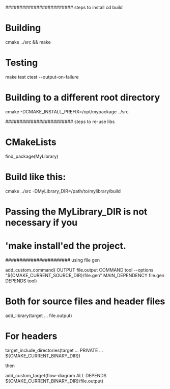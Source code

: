 
######################## steps to install
cd build

# Building
cmake ../src && make

# Testing
make test
ctest --output-on-failure

# Building to a different root directory
cmake -DCMAKE_INSTALL_PREFIX=/opt/mypackage ../src

######################## steps to re-use libs

# CMakeLists
find_package(MyLibrary)

# Build like this:
cmake ../src -DMyLibrary_DIR=/path/to/mylibrary/build

# Passing the MyLibrary_DIR is not necessary if you
# 'make install'ed the project.

####################### using file gen

add_custom_command(
    OUTPUT file.output
    COMMAND tool --options "${CMAKE_CURRENT_SOURCE_DIR}/file.gen"
    MAIN_DEPENDENCY file.gen
    DEPENDS tool)

# Both for source files and header files
add_library(target
    ...
    file.output)

# For headers
target_include_directories(target
    ...
    PRIVATE ... ${CMAKE_CURRENT_BINARY_DIR})


then 

add_custom_target(flow-diagram ALL DEPENDS ${CMAKE_CURRENT_BINARY_DIR}/file.output)

